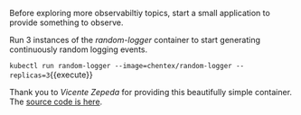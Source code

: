 Before exploring more observabiltiy topics, start a small application to provide something to observe.

Run 3 instances of the _random-logger_ container to start generating continuously random logging events.

`kubectl run random-logger --image=chentex/random-logger --replicas=3`{{execute}}

Thank you to _Vicente Zepeda_ for providing this beautifully simple container. The [source code is here](https://github.com/chentex/random-logger).
